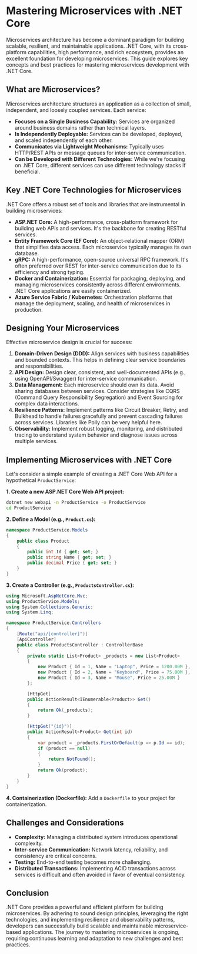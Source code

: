 # Mastering Microservices with .NET Core

Microservices architecture has become a dominant paradigm for building scalable, resilient, and maintainable applications. .NET Core, with its cross-platform capabilities, high performance, and rich ecosystem, provides an excellent foundation for developing microservices. This guide explores key concepts and best practices for mastering microservices development with .NET Core.

## What are Microservices?

Microservices architecture structures an application as a collection of small, independent, and loosely coupled services. Each service:

*   **Focuses on a Single Business Capability:** Services are organized around business domains rather than technical layers.
*   **Is Independently Deployable:** Services can be developed, deployed, and scaled independently of each other.
*   **Communicates via Lightweight Mechanisms:** Typically uses HTTP/REST APIs or message queues for inter-service communication.
*   **Can be Developed with Different Technologies:** While we're focusing on .NET Core, different services can use different technology stacks if beneficial.

## Key .NET Core Technologies for Microservices

.NET Core offers a robust set of tools and libraries that are instrumental in building microservices:

*   **ASP.NET Core:** A high-performance, cross-platform framework for building web APIs and services. It's the backbone for creating RESTful services.
*   **Entity Framework Core (EF Core):** An object-relational mapper (ORM) that simplifies data access. Each microservice typically manages its own database.
*   **gRPC:** A high-performance, open-source universal RPC framework. It's often preferred over REST for inter-service communication due to its efficiency and strong typing.
*   **Docker and Containerization:** Essential for packaging, deploying, and managing microservices consistently across different environments. .NET Core applications are easily containerized.
*   **Azure Service Fabric / Kubernetes:** Orchestration platforms that manage the deployment, scaling, and health of microservices in production.

## Designing Your Microservices

Effective microservice design is crucial for success:

1.  **Domain-Driven Design (DDD):** Align services with business capabilities and bounded contexts. This helps in defining clear service boundaries and responsibilities.
2.  **API Design:** Design clear, consistent, and well-documented APIs (e.g., using OpenAPI/Swagger) for inter-service communication.
3.  **Data Management:** Each microservice should own its data. Avoid sharing databases between services. Consider strategies like CQRS (Command Query Responsibility Segregation) and Event Sourcing for complex data interactions.
4.  **Resilience Patterns:** Implement patterns like Circuit Breaker, Retry, and Bulkhead to handle failures gracefully and prevent cascading failures across services. Libraries like Polly can be very helpful here.
5.  **Observability:** Implement robust logging, monitoring, and distributed tracing to understand system behavior and diagnose issues across multiple services.

## Implementing Microservices with .NET Core

Let's consider a simple example of creating a .NET Core Web API for a hypothetical `ProductService`:

**1. Create a new ASP.NET Core Web API project:**
```bash
dotnet new webapi -n ProductService -o ProductService
cd ProductService
```

**2. Define a Model (e.g., `Product.cs`):**
```csharp
namespace ProductService.Models
{
    public class Product
    {
        public int Id { get; set; }
        public string Name { get; set; }
        public decimal Price { get; set; }
    }
}
```

**3. Create a Controller (e.g., `ProductsController.cs`):**
```csharp
using Microsoft.AspNetCore.Mvc;
using ProductService.Models;
using System.Collections.Generic;
using System.Linq;

namespace ProductService.Controllers
{
    [Route("api/[controller]")]
    [ApiController]
    public class ProductsController : ControllerBase
    {
        private static List<Product> _products = new List<Product>
        {
            new Product { Id = 1, Name = "Laptop", Price = 1200.00M },
            new Product { Id = 2, Name = "Keyboard", Price = 75.00M },
            new Product { Id = 3, Name = "Mouse", Price = 25.00M }
        };

        [HttpGet]
        public ActionResult<IEnumerable<Product>> Get()
        {
            return Ok(_products);
        }

        [HttpGet("{id}")]
        public ActionResult<Product> Get(int id)
        {
            var product = _products.FirstOrDefault(p => p.Id == id);
            if (product == null)
            {
                return NotFound();
            }
            return Ok(product);
        }
    }
}
```

**4. Containerization (Dockerfile):**
Add a `Dockerfile` to your project for containerization.

## Challenges and Considerations

*   **Complexity:** Managing a distributed system introduces operational complexity.
*   **Inter-service Communication:** Network latency, reliability, and consistency are critical concerns.
*   **Testing:** End-to-end testing becomes more challenging.
*   **Distributed Transactions:** Implementing ACID transactions across services is difficult and often avoided in favor of eventual consistency.

## Conclusion

.NET Core provides a powerful and efficient platform for building microservices. By adhering to sound design principles, leveraging the right technologies, and implementing resilience and observability patterns, developers can successfully build scalable and maintainable microservice-based applications. The journey to mastering microservices is ongoing, requiring continuous learning and adaptation to new challenges and best practices.
